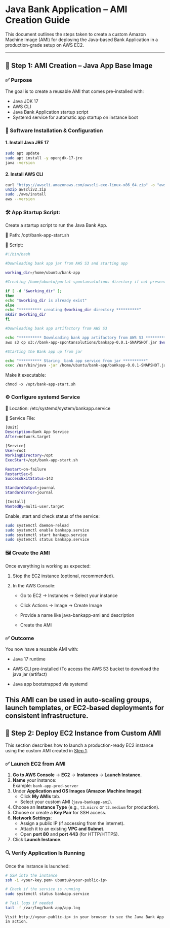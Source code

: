 # Java Bank Application – AMI Creation Guide

This document outlines the steps taken to create a custom Amazon Machine Image (AMI) for deploying the Java-based Bank Application in a production-grade setup on AWS EC2.

---

## 📌 Step 1: AMI Creation – Java App Base Image

### ✅ Purpose
The goal is to create a reusable AMI that comes pre-installed with:
- Java JDK 17
- AWS CLI
- Java Bank Application startup script
- Systemd service for automatic app startup on instance boot

### 🔧 Software Installation & Configuration

#### 1. Install Java JRE 17
```bash
sudo apt update
sudo apt install -y openjdk-17-jre
java -version
```

#### 2. Install AWS CLI

```bash
curl "https://awscli.amazonaws.com/awscli-exe-linux-x86_64.zip" -o "awscliv2.zip"
unzip awscliv2.zip
sudo ./aws/install
aws --version
```

### 🛠️ App Startup Script:

Create a startup script to run the Java Bank App.

📁 Path:
/opt/bank-app-start.sh

📜 Script:
```bash
#!/bin/bash

#Downloading bank app jar from AWS S3 and starting app

working_dir=/home/ubuntu/bank-app

#Creating /home/ubuntu/portal-spontansolutions directory if not present

if [ -d "$working_dir" ];
then
echo "$working_dir is already exist"
else
echo "********** creating $working_dir directory **********"
mkdir $working_dir
fi

#Downloading bank app artifactory from AWS S3

echo "********** Downloading bank app artifactory from AWS S3 **********"
aws s3 cp s3://bank-app-spontansolutions/bankapp-0.0.1-SNAPSHOT.jar $working_dir

#Starting the Bank app up from jar

echo "********** Staring  bank app service from jar **********"
exec /usr/bin/java -jar /home/ubuntu/bank-app/bankapp-0.0.1-SNAPSHOT.jar >> /var/log/bank-app/app.log 2>&1
```
Make it executable:

`chmod +x /opt/bank-app-start.sh`

### ⚙️ Configure systemd Service
📁 Location:
/etc/systemd/system/bankapp.service

📜 Service File:
```bash
[Unit]
Description=Bank App Service
After=network.target

[Service]
User=root
WorkingDirectory=/opt
ExecStart=/opt/bank-app-start.sh

Restart=on-failure
RestartSec=5
SuccessExitStatus=143

StandardOutput=journal
StandardError=journal

[Install]
WantedBy=multi-user.target
```
Enable, start and check status of the service:
```bash
sudo systemctl daemon-reload
sudo systemctl enable bankapp.service
sudo systemctl start bankapp.service
sudo systemctl status bankapp.service
```

### 🖼️ Create the AMI
Once everything is working as expected:

1. Stop the EC2 instance (optional, recommended).

2. In the AWS Console:

   *  Go to EC2 → Instances → Select your instance

   *  Click Actions → Image → Create Image

   *  Provide a name like java-bankapp-ami and description

   *  Create the AMI

### ✅ Outcome
You now have a reusable AMI with:

  *  Java 17 runtime

  *  AWS CLI pre-installed (To access the AWS S3 bucket to download the java jar (artifact)

  * Java app bootstrapped via systemd

This AMI can be used in auto-scaling groups, launch templates, or EC2-based deployments for consistent infrastructure.
---

## 🚀 Step 2: Deploy EC2 Instance from Custom AMI

This section describes how to launch a production-ready EC2 instance using the custom AMI created in [Step 1](#-step-1-ami-creation--java-app-base-image).


### ✅ Launch EC2 from AMI

1. **Go to AWS Console** → **EC2** → **Instances** → **Launch Instance**.
2. **Name** your instance:  
   Example: `bank-app-prod-server`
3. Under **Application and OS Images (Amazon Machine Image)**:
   - Click **My AMIs** tab.
   - Select your custom AMI (`java-bankapp-ami`).
4. Choose an **Instance Type** (e.g., `t3.micro` or `t3.medium` for production).
5. Choose or create a **Key Pair** for SSH access.
6. **Network Settings**:
   - Assign a public IP (if accessing from the internet).
   - Attach it to an existing **VPC and Subnet**.
   - Open **port 80** and **port 443** (for HTTP/HTTPS).
7. Click **Launch Instance**.

### 🔍 Verify Application Is Running

Once the instance is launched:

```bash
# SSH into the instance
ssh -i <your-key.pem> ubuntu@<your-public-ip>

# Check if the service is running
sudo systemctl status bankapp.service

# Tail logs if needed
tail -f /var/log/bank-app/app.log
```
`Visit http://<your-public-ip> in your browser to see the Java Bank App in action.`
